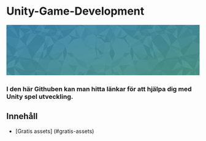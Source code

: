 # Unity-Game-Development

![Banner](header.jpg)

### I den här Githuben kan man hitta länkar för att hjälpa dig med Unity spel utveckling.

## Innehåll


- [Gratis assets] (#gratis-assets)
